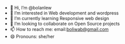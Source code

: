 - 👋 Hi, I’m @bolanlew
- 👀 I’m interested in Web development and wordpress
- 🌱 I’m currently learning Responsive web design 
- 💞️ I’m looking to collaborate on Open Source projects
- 📫 How to reach me: email:boliwab@gmail.com
- 😄 Pronouns: she/her

<!---
bolanlew/bolanlew is a ✨ special ✨ repository because its `README.md` (this file) appears on your GitHub profile.
You can click the Preview link to take a look at your changes.
--->
